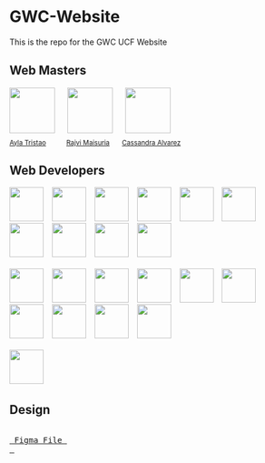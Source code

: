 # GWC-Website
This is the repo for the GWC UCF Website
## Web Masters
<div>
  <img src="https://github.com/Ayla-T.png" width="80px;"/>
  &emsp;
  <img src="https://github.com/rmai21.png" width="80px;"/>
  &emsp;
  <img src="https://github.com/ca764763.png" width="80px;"/>
  &emsp;
  <br />
  <sub><a href="https://github.com/Ayla-T">Ayla Tristao</a></sub>
  &emsp;&emsp;
  <sub><a href="https://github.com/rmai21">Rajvi Maisuria</a></sub>
  &emsp;
  <sub><a href="https://github.com/ca764763">Cassandra Alvarez</a></sub>
</div>



## Web Developers
<a href="https://github.com/alysonfranco"><img src="https://github.com/alysonfranco.png" width="60px;"/></a>
&ensp;
<a href="https://github.com/Amy621"><img src="https://github.com/Amy621.png" width="60px;"/></a>
&ensp;
<a href="https://github.com/Annabel-S"><img src="https://github.com/Annabel-S.png" width="60px;"/></a>
&ensp;
<a href="https://github.com/beeinkks"><img src="https://github.com/beeinkks.png" width="60px;"/></a>
&ensp;
<a href="https://github.com/cal-1103"><img src="https://github.com/cal-1103.png" width="60px;"/></a>
&ensp;
<a href="https://github.com/codedbypolina"><img src="https://github.com/codedbypolina.png" width="60px;"/></a>
&ensp;
<a href="https://github.com/daizabethn"><img src="https://github.com/daizabethn.png" width="60px;"/></a>
&ensp;
<a href="https://github.com/hemkan"><img src="https://github.com/hemkan.png" width="60px;"/></a>
&ensp;
<a href="https://github.com/lindsey-nielsen"><img src="https://github.com/lindsey-nielsen.png" width="60px;"/></a>
&ensp;
<a href="https://github.com/lykny10"><img src="https://github.com/lykny10.png" width="60px;"/></a>
</br></br>
<a href="https://github.com/miapia333"><img src="https://github.com/miapia333.png" width="60px;"/></a>
&ensp;
<a href="https://github.com/murphyrjessica"><img src="https://github.com/murphyrjessica.png" width="60px;"/></a>
&ensp;
<a href="https://github.com/naomi-mbw12"><img src="https://github.com/naomi-mbw12.png" width="60px;"/></a>
&ensp;
<a href="https://github.com/nKharisma"><img src="https://github.com/nKharisma.png" width="60px;"/></a>
&ensp;
<a href="https://github.com/pj0430"><img src="https://github.com/pj0430.png" width="60px;"/></a>
&ensp;
<a href="https://github.com/prdcr-gem"><img src="https://github.com/prdcr-gem.png" width="60px;"/></a>
&ensp;
<a href="https://github.com/rockbison1230"><img src="https://github.com/rockbison1230.png" width="60px;"/></a>
&ensp;
<a href="https://github.com/samsannchez"><img src="https://github.com/samsannchez.png" width="60px;"/></a>
&ensp;
<a href="https://github.com/sopgeo"><img src="https://github.com/sopgeo.png" width="60px;"/></a>
&ensp;
<a href="https://github.com/StephanyRondon"><img src="https://github.com/StephanyRondon.png" width="60px;"/></a>
</br></br>
<a href="https://github.com/whoislaurenm"><img src="https://github.com/whoislaurenm.png" width="60px;"/></a>
&ensp;

## Design 
<kbd><a href="https://www.figma.com/file/LstWuxLiqUQqx1IAH3m5CE/Girls-Who-Code-at-UCF?type=design&node-id=0-1&mode=design"><br> Figma File <br> </a></kbd>
